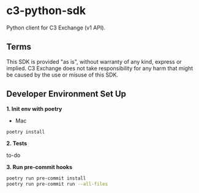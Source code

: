 # c3-python-sdk
Python client for C3 Exchange  (v1 API).


## Terms

This SDK is provided "as is", without warranty of any kind, express or implied. C3 Exchange does not take responsibility for any harm that might be caused by the use or misuse of this SDK.

## Developer Environment Set Up

**1. Init env with poetry**

- Mac

```bash
poetry install
```

**2. Tests**

to-do

**3. Run pre-commit hooks**

```bash
poetry run pre-commit install
poetry run pre-commit run --all-files
```
